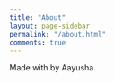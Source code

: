 ```yaml
---
title: "About"
layout: page-sidebar
permalink: "/about.html"
comments: true
---
```

Made with <i class="fa fa-heart text-danger"></i> by Aayusha.
